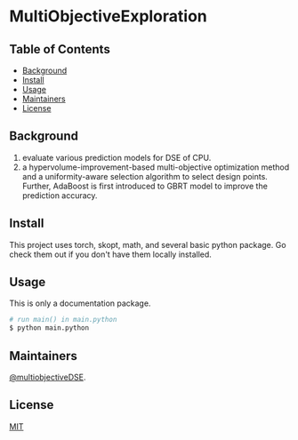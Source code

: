 # MultiObjectiveExploration

## Table of Contents

- [Background](#background)
- [Install](#install)
- [Usage](#usage)
- [Maintainers](#maintainers)
- [License](#license)

## Background
1) evaluate various prediction models for DSE of CPU.
2) a hypervolume-improvement-based multi-objective optimization method and a uniformity-aware selection algorithm to select design points.
Further, AdaBoost is first introduced to GBRT model to improve the prediction accuracy.

## Install

This project uses torch, skopt, math, and several basic python package. Go check them out if you don't have them locally installed.

## Usage

This is only a documentation package.

```sh
# run main() in main.python
$ python main.python
```

## Maintainers
[@multiobjectiveDSE](https://github.com/multiobjectiveDSE).

## License
[MIT](license)
